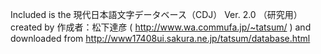 Included is the 現代日本語文字データベース（CDJ） Ver. 2.0 （研究用）
created by 作成者：松下達彦 ( http://www.wa.commufa.jp/~tatsum/ )
and downloaded from http://www17408ui.sakura.ne.jp/tatsum/database.html
